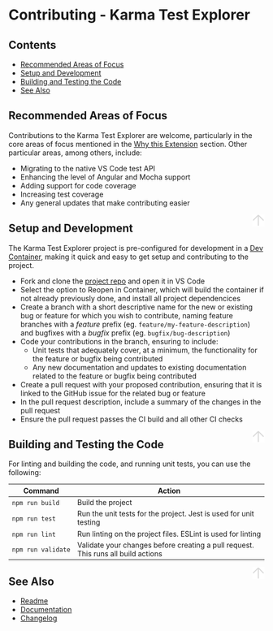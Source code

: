 # Contributing - Karma Test Explorer

## Contents

- [Recommended Areas of Focus](#recommended-areas-of-focus)
- [Setup and Development](#setup-and-development)
- [Building and Testing the Code](#building-and-testing-the-code)
- [See Also](#see-also)

## Recommended Areas of Focus

Contributions to the Karma Test Explorer are welcome, particularly in the core areas of focus mentioned in the [Why this Extension](#why-this-extension) section. Other particular areas, among others, include:

- Migrating to the native VS Code test API
- Enhancing the level of Angular and Mocha support
- Adding support for code coverage
- Increasing test coverage
- Any general updates that make contributing easier

<a href="#contents"><img align="right" height="24" src="docs/img/back-to-top.png"></a>

## Setup and Development

The Karma Test Explorer project is pre-configured for development in a [Dev Container](https://code.visualstudio.com/docs/remote/containers), making it quick and easy to get setup and contributing to the project.

- Fork and clone the [project repo](https://github.com/lucono/karma-test-explorer) and open it in VS Code
- Select the option to Reopen in Container, which will build the container if not already previously done, and install all project dependencices
- Create a branch with a short descriptive name for the new or existing bug or feature for which you wish to contribute, naming feature branches with a _feature_ prefix (eg. `feature/my-feature-description`) and bugfixes with a _bugfix_ prefix (eg. `bugfix/bug-description`)
- Code your contributions in the branch, ensuring to include:
  - Unit tests that adequately cover, at a minimum, the functionality for the feature or bugfix being contributed
  - Any new documentation and updates to existing documentation related to the feature or bugfix being contributed
- Create a pull request with your proposed contribution, ensuring that it is linked to the GitHub issue for the related bug or feature
- In the pull request description, include a summary of the changes in the pull request
- Ensure the pull request passes the CI build and all other CI checks

<a href="#contents"><img align="right" height="24" src="docs/img/back-to-top.png"></a>

## Building and Testing the Code

For linting and building the code, and running unit tests, you can use the following:

  Command | Action
  --------|-------
  <code>npm&nbsp;run&nbsp;build</code> | Build the project
  <code>npm&nbsp;run&nbsp;test</code>  | Run the unit tests for the project. Jest is used for unit testing
  <code>npm&nbsp;run&nbsp;lint</code>  | Run linting on the project files. ESLint is used for linting
  <code>npm&nbsp;run&nbsp;validate</code> | Validate your changes before creating a pull request. This runs all build actions

<a href="#contents"><img align="right" height="24" src="docs/img/back-to-top.png"></a>

## See Also

- [Readme](https://github.com/lucono/karma-test-explorer/blob/master/README.md#karma-test-explorer-for-visual-studio-code)
- [Documentation](https://github.com/lucono/karma-test-explorer/blob/master/docs/documentation.md#documentation---karma-test-explorer)
- [Changelog](https://github.com/lucono/karma-test-explorer/blob/master/CHANGELOG.md#changelog)
